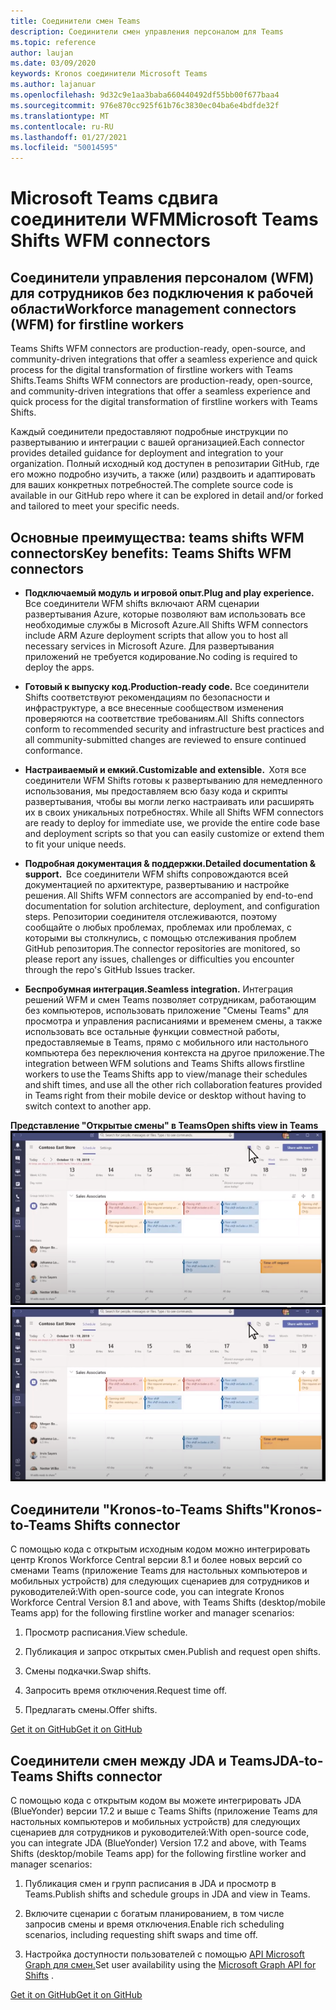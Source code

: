 ```yaml
---
title: Соединители смен Teams
description: Соединители смен управления персоналом для Teams
ms.topic: reference
author: laujan
ms.date: 03/09/2020
keywords: Kronos соединители Microsoft Teams
ms.author: lajanuar
ms.openlocfilehash: 9d32c9e1aa3baba660440492df55bb00f677baa4
ms.sourcegitcommit: 976e870cc925f61b76c3830ec04ba6e4bdfde32f
ms.translationtype: MT
ms.contentlocale: ru-RU
ms.lasthandoff: 01/27/2021
ms.locfileid: "50014595"
---
```

# <a name="microsoft-teams-shifts-wfm-connectors"></a><span data-ttu-id="6732b-104">Microsoft Teams сдвига соединители WFM</span><span class="sxs-lookup"><span data-stu-id="6732b-104">Microsoft Teams Shifts WFM connectors</span></span>  

## <a name="workforce-management-connectors-wfm-for-firstline-workers"></a><span data-ttu-id="6732b-105">Соединители управления персоналом (WFM) для сотрудников без подключения к рабочей области</span><span class="sxs-lookup"><span data-stu-id="6732b-105">Workforce management connectors (WFM) for firstline workers</span></span> 

<span data-ttu-id="6732b-106">Teams Shifts WFM connectors are production-ready, open-source, and community-driven integrations that offer a seamless experience and quick process for the digital transformation of firstline workers with Teams Shifts.</span><span class="sxs-lookup"><span data-stu-id="6732b-106">Teams Shifts WFM connectors are production-ready, open-source, and community-driven integrations that offer a seamless experience and quick process for the digital transformation of firstline workers with Teams Shifts.</span></span> 

<span data-ttu-id="6732b-107">Каждый соединители предоставляют подробные инструкции по развертыванию и интеграции с вашей организацией.</span><span class="sxs-lookup"><span data-stu-id="6732b-107">Each connector provides detailed guidance for deployment and integration to your organization.</span></span> <span data-ttu-id="6732b-108">Полный исходный код доступен в репозитарии GitHub, где его можно подробно изучить, а также (или) раздвоить и адаптировать для ваших конкретных потребностей.</span><span class="sxs-lookup"><span data-stu-id="6732b-108">The complete source code is available in our GitHub repo where it can be explored in detail and/or forked and tailored to meet your specific needs.</span></span>

## <a name="key-benefits-teams-shifts-wfm-connectors"></a><span data-ttu-id="6732b-109">Основные преимущества: teams shifts WFM connectors</span><span class="sxs-lookup"><span data-stu-id="6732b-109">Key benefits: Teams Shifts WFM connectors</span></span>

* <span data-ttu-id="6732b-110">**Подключаемый модуль и игровой опыт.**</span><span class="sxs-lookup"><span data-stu-id="6732b-110">**Plug and play experience.**</span></span> <span data-ttu-id="6732b-111">Все соединители WFM shifts включают ARM сценарии развертывания Azure, которые позволяют вам использовать все необходимые службы в Microsoft Azure.</span><span class="sxs-lookup"><span data-stu-id="6732b-111">All Shifts WFM connectors include ARM Azure deployment scripts that allow you to host all necessary services in Microsoft Azure.</span></span> <span data-ttu-id="6732b-112">Для развертывания приложений не требуется кодирование.</span><span class="sxs-lookup"><span data-stu-id="6732b-112">No coding is required to deploy the apps.</span></span>

* <span data-ttu-id="6732b-113">**Готовый к выпуску код.**</span><span class="sxs-lookup"><span data-stu-id="6732b-113">**Production-ready code.**</span></span> <span data-ttu-id="6732b-114">Все соединители Shifts соответствуют рекомендациям по безопасности и инфраструктуре, а все внесенные сообществом изменения проверяются на соответствие требованиям.</span><span class="sxs-lookup"><span data-stu-id="6732b-114">All  Shifts connectors conform to recommended security and infrastructure best practices and all community-submitted changes are reviewed to ensure continued conformance.</span></span>

* <span data-ttu-id="6732b-115">**Настраиваемый и емкий.**</span><span class="sxs-lookup"><span data-stu-id="6732b-115">**Customizable and extensible.**</span></span> <span data-ttu-id="6732b-116"> Хотя все соединители WFM Shifts готовы к развертыванию для немедленного использования, мы предоставляем всю базу кода и скрипты развертывания, чтобы вы могли легко настраивать или расширять их в своих уникальных потребностях.</span><span class="sxs-lookup"><span data-stu-id="6732b-116"> While all Shifts WFM connectors are ready to deploy for immediate use, we provide the entire code base and deployment scripts so that you can easily customize or extend them to fit your unique needs.</span></span>

* <span data-ttu-id="6732b-117">**Подробная документация & поддержки.**</span><span class="sxs-lookup"><span data-stu-id="6732b-117">**Detailed documentation & support.**</span></span> <span data-ttu-id="6732b-118"> Все соединители WFM shifts сопровождаются всей документацией по архитектуре, развертыванию и настройке решения.</span><span class="sxs-lookup"><span data-stu-id="6732b-118"> All Shifts WFM connectors are accompanied by end-to-end documentation for solution architecture, deployment, and configuration steps.</span></span> <span data-ttu-id="6732b-119">Репозитории соединителя отслеживаются, поэтому сообщайте о любых проблемах, проблемах или проблемах, с которыми вы столкнулись, с помощью отслеживания проблем GitHub репозитория.</span><span class="sxs-lookup"><span data-stu-id="6732b-119">The connector repositories are monitored, so please report any issues, challenges or difficulties you encounter through the repo's GitHub Issues tracker.</span></span>

* <span data-ttu-id="6732b-120">**Беспробумная интеграция.**</span><span class="sxs-lookup"><span data-stu-id="6732b-120">**Seamless integration.**</span></span> <span data-ttu-id="6732b-121">Интеграция решений WFM и смен Teams позволяет сотрудникам, работающим без компьютеров, использовать приложение "Смены Teams" для просмотра и управления расписаниями и временем смены, а также использовать все остальные функции совместной работы, предоставляемые в Teams, прямо с мобильного или настольного компьютера без переключения контекста на другое приложение.</span><span class="sxs-lookup"><span data-stu-id="6732b-121">The integration between WFM solutions and Teams Shifts allows firstline workers to use the Teams Shifts app to view/manage their schedules and shift times, and use all the other rich collaboration features provided in Teams right from their mobile device or desktop without having to switch context to another app.</span></span>

<span data-ttu-id="6732b-122">**Представление "Открытые смены" в Teams**</span><span class="sxs-lookup"><span data-stu-id="6732b-122">**Open shifts view in Teams**</span></span>  
<span data-ttu-id="6732b-123">![Открытие смен в Teams](../assets/images/teams-open-shifts-view.png)</span><span class="sxs-lookup"><span data-stu-id="6732b-123">![Open shifts in Teams](../assets/images/teams-open-shifts-view.png)</span></span>

## <a name="kronos-to-teams-shifts-connector"></a><span data-ttu-id="6732b-124">Соединители "Kronos-to-Teams Shifts"</span><span class="sxs-lookup"><span data-stu-id="6732b-124">Kronos-to-Teams Shifts connector</span></span>

<span data-ttu-id="6732b-125">С помощью кода с открытым исходным кодом можно интегрировать центр Kronos Workforce Central версии 8.1 и более новых версий со сменами Teams (приложение Teams для настольных компьютеров и мобильных устройств) для следующих сценариев для сотрудников и руководителей:</span><span class="sxs-lookup"><span data-stu-id="6732b-125">With open-source code, you can integrate Kronos Workforce Central Version 8.1 and above, with Teams Shifts (desktop/mobile Teams app) for the following firstline worker and manager scenarios:</span></span>

1. <span data-ttu-id="6732b-126">Просмотр расписания.</span><span class="sxs-lookup"><span data-stu-id="6732b-126">View schedule.</span></span>

1. <span data-ttu-id="6732b-127">Публикация и запрос открытых смен.</span><span class="sxs-lookup"><span data-stu-id="6732b-127">Publish and request open shifts.</span></span>

1. <span data-ttu-id="6732b-128">Смены подкачки.</span><span class="sxs-lookup"><span data-stu-id="6732b-128">Swap shifts.</span></span>

1. <span data-ttu-id="6732b-129">Запросить время отключения.</span><span class="sxs-lookup"><span data-stu-id="6732b-129">Request time off.</span></span>

1. <span data-ttu-id="6732b-130">Предлагать смены.</span><span class="sxs-lookup"><span data-stu-id="6732b-130">Offer shifts.</span></span>

[<span data-ttu-id="6732b-131">Get it on GitHub</span><span class="sxs-lookup"><span data-stu-id="6732b-131">Get it on GitHub</span></span>]( https://aka.ms/KronosShiftsConnector)

## <a name="jda-to-teams-shifts-connector"></a><span data-ttu-id="6732b-132">Соединители смен между JDA и Teams</span><span class="sxs-lookup"><span data-stu-id="6732b-132">JDA-to-Teams Shifts connector</span></span>

<span data-ttu-id="6732b-133">С помощью кода с открытым кодом вы можете интегрировать JDA (BlueYonder) версии 17.2 и выше с Teams Shifts (приложение Teams для настольных компьютеров и мобильных устройств) для следующих сценариев для сотрудников и руководителей:</span><span class="sxs-lookup"><span data-stu-id="6732b-133">With open-source code, you can integrate JDA (BlueYonder) Version 17.2 and above, with Teams Shifts (desktop/mobile Teams app) for the following firstline worker and manager scenarios:</span></span>

1. <span data-ttu-id="6732b-134">Публикация смен и групп расписания в JDA и просмотр в Teams.</span><span class="sxs-lookup"><span data-stu-id="6732b-134">Publish shifts and schedule groups in JDA and view in Teams.</span></span>

1. <span data-ttu-id="6732b-135">Включите сценарии с богатым планированием, в том числе запросив смены и время отключения.</span><span class="sxs-lookup"><span data-stu-id="6732b-135">Enable rich scheduling scenarios, including requesting shift swaps and time off.</span></span>

1. <span data-ttu-id="6732b-136">Настройка доступности пользователей с помощью [API Microsoft Graph для смен.](/graph/api/resources/shift?view=graph-rest-beta)</span><span class="sxs-lookup"><span data-stu-id="6732b-136">Set  user availability using the [Microsoft Graph API for Shifts](/graph/api/resources/shift?view=graph-rest-beta) .</span></span>

[<span data-ttu-id="6732b-137">Get it on GitHub</span><span class="sxs-lookup"><span data-stu-id="6732b-137">Get it on GitHub</span></span>](https://aka.ms/JDAShiftsConnector)</br></br>
